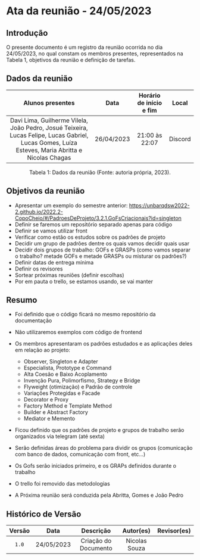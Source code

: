 # Ata da reunião - 24/05/2023

## Introdução

O presente documento é um registro da reunião ocorrida no dia 24/05/2023, no qual constam os membros presentes, representados na Tabela 1, objetivos da reunião e definição de tarefas.

## Dados da reunião

|                                                                 Alunos presentes                                                                 |    Data    | Horário de início e fim |  Local  |
| :----------------------------------------------------------------------------------------------------------------------------------------------: | :--------: | :---------------------: | :-----: |
| Davi Lima, Guilherme Vilela, João Pedro, Josué Teixeira, Lucas Felipe, Lucas Gabriel, Lucas Gomes, Luíza Esteves, Maria Abritta e Nicolas Chagas | 26/04/2023 |     21:00 às 22:07      | Discord |

<div style="text-align: center">
<p> Tabela 1: Dados da reunião (Fonte: autoria própria, 2023). </p>
</div>

## Objetivos da reunião

- Apresentar um exemplo do semestre anterior: <https://unbarqdsw2022-2.github.io/2022.2-CopoCheio/#/PadroesDeProjeto/3.2.1.GoFsCriacionais?id=singleton>
- Definir se faremos um repositório separado apenas para código
- Definir se vamos utilizar front
- Verificar como estão os estudos sobre os padrões de projeto
- Decidir um grupo de padrões dentre os quais vamos decidir quais usar
- Decidir dois grupos de trabalho: GOFs e GRASPs (como vamos separar o trabalho? metade GOFs e metade GRASPs ou misturar os padrões?)
- Definir datas de entrega mínima
- Definir os revisores
- Sortear próximas reuniões (definir escolhas)
- Por em pauta o trello, se estamos usando, se vai manter

## Resumo

- Foi definido que o código ficará no mesmo repositório da documentação
- Não utilizaremos exemplos com código de frontend
- Os membros apresentaram os padrões estudados e as aplicações deles em relação ao projeto:

  - Observer, Singleton e Adapter
  - Especialista, Prototype e Command
  - Alta Coesão e Baixo Acoplamento
  - Invenção Pura, Polimorfismo, Strategy e Bridge
  - Flyweight (otimização) e Padrão de controle
  - Variações Protegidas e Facade
  - Decorator e Proxy
  - Factory Method e Template Method
  - Builder e Abstract Factory
  - Mediator e Memento

- Ficou definido que os padrões de projeto e grupos de trabalho serão organizados via telegram (até sexta)
- Serão definidas áreas do problema para dividir os grupos (comunicação com banco de dados, comunicação com front, etc...)
- Os Gofs serão iniciados primeiro, e os GRAPs definidos durante o trabalho
- O trello foi removido das metodologias
- A Próxima reunião será conduzida pela Abritta, Gomes e João Pedro

## Histórico de Versão

| Versão |    Data    |      Descrição       |   Autor(es)   | Revisor(es) |
| :----: | :--------: | :------------------: | :-----------: | :---------: |
| `1.0`  | 24/05/2023 | Criação do Documento | Nicolas Souza |             |
